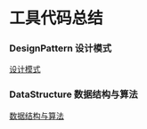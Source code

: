 # 工具代码总结

### DesignPattern 设计模式
[设计模式](https://github.com/MaLi-China/BaseAbility/tree/main/DesignPattern)

### DataStructure 数据结构与算法
[数据结构与算法](https://github.com/MaLi-China/BaseAbility/tree/main/DataStructure)
